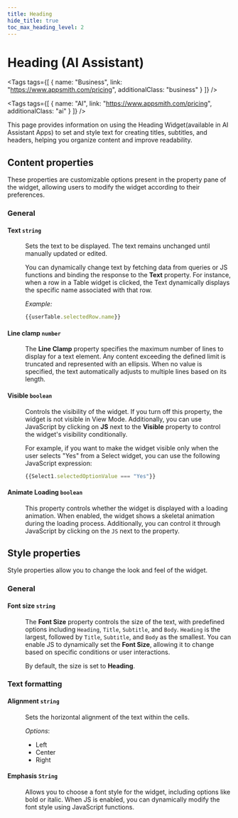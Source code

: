 ```yaml
---
title: Heading
hide_title: true
toc_max_heading_level: 2
---
```

<!-- vale off -->

<div className="tag-wrapper">
 <h1>Heading (AI Assistant)</h1>

<Tags
tags={[
{ name: "Business", link: "https://www.appsmith.com/pricing", additionalClass: "business" }
]}
/>

<Tags
tags={[
{ name: "AI", link: "https://www.appsmith.com/pricing", additionalClass: "ai" }
]}
/>

</div>

<!-- vale on -->

This page provides information on using the Heading Widget(available in AI Assistant Apps) to set and style text for creating titles, subtitles, and headers, helping you organize content and improve readability.


 <ZoomImage
    src="/img/Heading-widget.png" 
    alt=""
    caption=""
  /> 

## Content properties

These properties are customizable options present in the property pane of the widget, allowing users to modify the widget according to their preferences.

### General

#### Text `string`

<dd>

Sets the text to be displayed. The text remains unchanged until manually updated or edited.

You can dynamically change text by fetching data from queries or JS functions and binding the response to the **Text** property. For instance, when a row in a Table widget is clicked, the Text dynamically displays the specific name associated with that row.

*Example:*

```js
{{userTable.selectedRow.name}}
```


</dd>

#### Line clamp `number`

<dd>

The **Line Clamp** property specifies the maximum number of lines to display for a text element. Any content exceeding the defined limit is truncated and represented with an ellipsis. When no value is specified, the text automatically adjusts to multiple lines based on its length. 

</dd>

#### Visible `boolean`

<dd>

Controls the visibility of the widget. If you turn off this property, the widget is not visible in View Mode. Additionally, you can use JavaScript by clicking on **JS** next to the **Visible** property to control the widget's visibility conditionally.

For example, if you want to make the widget visible only when the user selects "Yes" from a Select widget, you can use the following JavaScript expression: 
```js
{{Select1.selectedOptionValue === "Yes"}}
```

</dd>

#### Animate Loading `boolean`


<dd>

This property controls whether the widget is displayed with a loading animation. When enabled, the widget shows a skeletal animation during the loading process. Additionally, you can control it through JavaScript by clicking on the <code>JS</code> next to the property.

</dd>

## Style properties

Style properties allow you to change the look and feel of the widget.

### General

#### Font size `string`

<dd>

The **Font Size** property controls the size of the text, with predefined options including `Heading`, `Title`, `Subtitle`, and `Body`. `Heading` is the largest, followed by `Title`, `Subtitle`, and `Body` as the smallest. You can enable JS to dynamically set the **Font Size**, allowing it to change based on specific conditions or user interactions. 

By default, the size is set to **Heading**.



</dd>


### Text formatting


#### Alignment `string`

<dd>

Sets the horizontal alignment of the text within the cells.

*Options*:
* Left
* Center
* Right

</dd>

#### Emphasis `String`

<dd>

Allows you to choose a font style for the widget, including options like bold or italic. When JS is enabled, you can dynamically modify the font style using JavaScript functions.

</dd>

